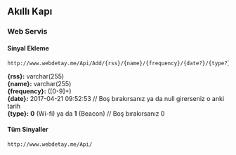 ## Akıllı Kapı

### Web Servis

#### Sinyal Ekleme
``` 
http://www.webdetay.me/Api/Add/{rss}/{name}/{frequency}/{date?}/{type?}
```
**{rss}:** varchar(255)<br/>
**{name}:** varchar(255)<br/>
**{frequency}:** ([0-9]+)<br/>
**{date}:** 2017-04-21 09:52:53 // Boş bırakırsanız ya da null girerseniz o anki tarih<br/>
**{type}:** **0** (Wi-fi) ya da **1** (Beacon) // Boş bırakırsanız 0

#### Tüm Sinyaller
``` 
http://www.webdetay.me/Api/
```
